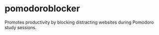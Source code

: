 # pomodoroblocker
Promotes productivity by blocking distracting websites during Pomodoro study sessions.
